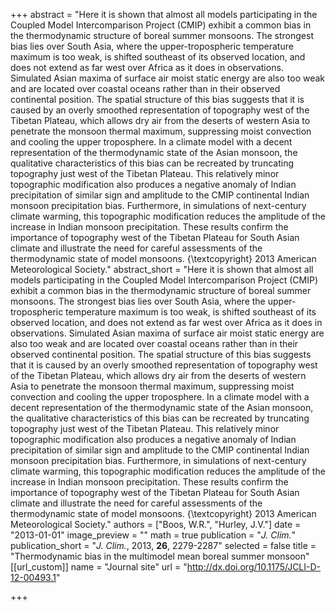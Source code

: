 +++
abstract = "Here it is shown that almost all models participating in the Coupled Model Intercomparison Project (CMIP) exhibit a common bias in the thermodynamic structure of boreal summer monsoons. The strongest bias lies over South Asia, where the upper-tropospheric temperature maximum is too weak, is shifted southeast of its observed location, and does not extend as far west over Africa as it does in observations. Simulated Asian maxima of surface air moist static energy are also too weak and are located over coastal oceans rather than in their observed continental position. The spatial structure of this bias suggests that it is caused by an overly smoothed representation of topography west of the Tibetan Plateau, which allows dry air from the deserts of western Asia to penetrate the monsoon thermal maximum, suppressing moist convection and cooling the upper troposphere. In a climate model with a decent representation of the thermodynamic state of the Asian monsoon, the qualitative characteristics of this bias can be recreated by truncating topography just west of the Tibetan Plateau. This relatively minor topographic modification also produces a negative anomaly of Indian precipitation of similar sign and amplitude to the CMIP continental Indian monsoon precipitation bias. Furthermore, in simulations of next-century climate warming, this topographic modification reduces the amplitude of the increase in Indian monsoon precipitation. These results confirm the importance of topography west of the Tibetan Plateau for South Asian climate and illustrate the need for careful assessments of the thermodynamic state of model monsoons. {\textcopyright} 2013 American Meteorological Society."
abstract_short = "Here it is shown that almost all models participating in the Coupled Model Intercomparison Project (CMIP) exhibit a common bias in the thermodynamic structure of boreal summer monsoons. The strongest bias lies over South Asia, where the upper-tropospheric temperature maximum is too weak, is shifted southeast of its observed location, and does not extend as far west over Africa as it does in observations. Simulated Asian maxima of surface air moist static energy are also too weak and are located over coastal oceans rather than in their observed continental position. The spatial structure of this bias suggests that it is caused by an overly smoothed representation of topography west of the Tibetan Plateau, which allows dry air from the deserts of western Asia to penetrate the monsoon thermal maximum, suppressing moist convection and cooling the upper troposphere. In a climate model with a decent representation of the thermodynamic state of the Asian monsoon, the qualitative characteristics of this bias can be recreated by truncating topography just west of the Tibetan Plateau. This relatively minor topographic modification also produces a negative anomaly of Indian precipitation of similar sign and amplitude to the CMIP continental Indian monsoon precipitation bias. Furthermore, in simulations of next-century climate warming, this topographic modification reduces the amplitude of the increase in Indian monsoon precipitation. These results confirm the importance of topography west of the Tibetan Plateau for South Asian climate and illustrate the need for careful assessments of the thermodynamic state of model monsoons. {\textcopyright} 2013 American Meteorological Society."
authors = ["Boos, W.R.", "Hurley, J.V."]
date = "2013-01-01"
image_preview = ""
math = true
publication = "*J. Clim.*"
publication_short = "*J. Clim.*, 2013, **26**, 2279-2287"
selected = false
title = "Thermodynamic bias in the multimodel mean boreal summer monsoon"
[[url_custom]]
   name = "Journal site"
   url = "http://dx.doi.org/10.1175/JCLI-D-12-00493.1"


+++